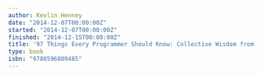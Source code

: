 ```yaml
---
author: Kevlin Henney
date: "2014-12-07T00:00:00Z"
started: "2014-12-07T00:00:00Z"
finished: "2014-12-15T00:00:00Z"
title: '97 Things Every Programmer Should Know: Collective Wisdom from the Experts'
type: book
isbn: "9780596809485"
---
```

